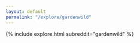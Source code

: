 ```yaml
---
layout: default
permalink: "/explore/gardenwild"
---
```


<link rel="stylesheet" type="text/css" href="/static/css/explore.css">
{% include explore.html subreddit="gardenwild" %}
